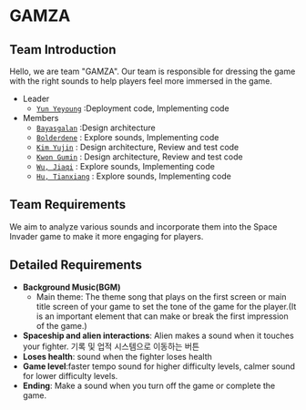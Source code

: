 # GAMZA

## Team Introduction
Hello, we are team "GAMZA".
Our team is responsible for dressing the game with the right sounds to help players feel more immersed in the game.

- Leader
    - [`Yun Yeyoung`](https://github.com/yeyoungyun) :Deployment code, Implementing code
- Members
    - [`Bayasgalan`](http://github.com/atg0dd) :Design architecture
    - [`Bolderdene`](https://github.com/kbboldooo) : Explore sounds, Implementing code 
    - [`Kim Yujin`](https://github.com/yujin041124) : Design architecture, Review and test code
    - [`Kwon Gumin`](https://github.com/rnjsrbals) : Design architecture, Review and test code
    - [`Wu, Jiaqi`](https://github.com/PurpleBananass) : Explore sounds, Implementing code 
    - [`Hu, Tianxiang`](https://github.com/HT1anX) : Explore sounds, Implementing code 

## Team Requirements
We aim to analyze various sounds and incorporate them into the Space Invader game to make it more engaging for players.

## Detailed Requirements
- **Background Music(BGM)**
  - Main theme: The theme song that plays on the first screen or main title screen of your game to set the tone of the game for the player.(It is an important element that can make or break the first impression of the game.)
- **Spaceship and alien interactions**: Alien makes a sound when it touches your fighter.
  기록 및 업적 시스템으로 이동하는 버튼
- **Loses health**: sound when the fighter loses health
- **Game level**:faster tempo sound for higher difficulty levels, calmer sound for lower difficulty levels.
- **Ending**: Make a sound when you turn off the game or complete the game.
